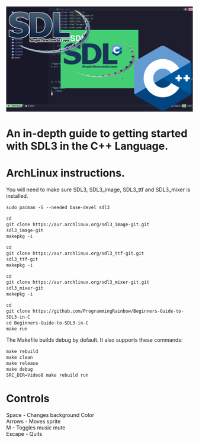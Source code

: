 ![Screenshot](screenshot.png)

# An in-depth guide to getting started with SDL3 in the C++ Language.

# ArchLinux instructions.
You will need to make sure SDL3, SDL3_image, SDL3_ttf and SDL3_mixer is installed.
```
sudo pacman -S --needed base-devel sdl3
```
```
cd
git clone https://aur.archlinux.org/sdl3_image-git.git
sdl3_image-git
makepkg -i
```
```
cd
git clone https://aur.archlinux.org/sdl3_ttf-git.git
sdl3_ttf-git
makepkg -i
```
```
cd
git clone https://aur.archlinux.org/sdl3_mixer-git.git
sdl3_mixer-git
makepkg -i
```
```
cd
git clone https://github.com/ProgrammingRainbow/Beginners-Guide-to-SDL3-in-C
cd Beginners-Guide-to-SDL3-in-C
make run
```
The Makefile builds debug by default. It also supports these commands:
```
make rebuild
make clean
make release
make debug
SRC_DIR=Video8 make rebuild run
```
# Controls
Space - Changes background Color\
Arrows - Moves sprite\
M - Toggles music mute\
Escape - Quits
